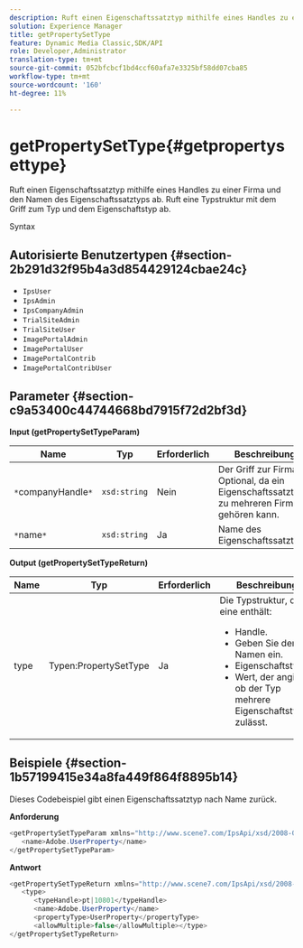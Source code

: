 ```yaml
---
description: Ruft einen Eigenschaftssatztyp mithilfe eines Handles zu einer Firma und den Namen des Eigenschaftssatztyps ab. Ruft eine Typstruktur mit dem Griff zum Typ und dem Eigenschaftstyp ab.
solution: Experience Manager
title: getPropertySetType
feature: Dynamic Media Classic,SDK/API
role: Developer,Administrator
translation-type: tm+mt
source-git-commit: 052bfcbcf1bd4ccf60afa7e3325bf58dd07cba85
workflow-type: tm+mt
source-wordcount: '160'
ht-degree: 11%

---
```



# getPropertySetType{#getpropertysettype}

Ruft einen Eigenschaftssatztyp mithilfe eines Handles zu einer Firma und den Namen des Eigenschaftssatztyps ab. Ruft eine Typstruktur mit dem Griff zum Typ und dem Eigenschaftstyp ab.

Syntax

## Autorisierte Benutzertypen {#section-2b291d32f95b4a3d854429124cbae24c}

* `IpsUser`
* `IpsAdmin`
* `IpsCompanyAdmin`
* `TrialSiteAdmin`
* `TrialSiteUser`
* `ImagePortalAdmin`
* `ImagePortalUser`
* `ImagePortalContrib`
* `ImagePortalContribUser`

## Parameter {#section-c9a53400c44744668bd7915f72d2bf3d}

**Input (getPropertySetTypeParam)**

| Name | Typ | Erforderlich | Beschreibung |
|---|---|---|---|
| `*`companyHandle`*` | `xsd:string` | Nein | Der Griff zur Firma. Optional, da ein Eigenschaftssatztyp zu mehreren Firmen gehören kann. |
| `*`name`*` | `xsd:string` | Ja | Name des Eigenschaftssatztyps. |

**Output (getPropertySetTypeReturn)**

<table id="table_F2724F6B706C4F658AED99290E29F3E6"> 
 <thead> 
  <tr> 
   <th colname="col1" class="entry"> Name </th> 
   <th colname="col2" class="entry"> Typ </th> 
   <th colname="col3" class="entry"> Erforderlich </th> 
   <th colname="col4" class="entry"> Beschreibung </th> 
  </tr> 
 </thead>
 <tbody> 
  <tr> 
   <td colname="col1"> <span class="codeph"> <span class="varname"> type</span> </span> </td> 
   <td colname="col2"> <span class="codeph"> Typen:PropertySetType</span> </td> 
   <td colname="col3"> Ja </td> 
   <td colname="col4">Die Typstruktur, die eine enthält: 
    <ul id="ul_FC028882124D4CD6870A076CBFB80333"> 
     <li id="li_9F36539C51ED48EDBECCD6A07A4FDD4A">Handle. </li> 
     <li id="li_6004406A0D1341648A714FF3C61E4004">Geben Sie den Namen ein. </li> 
     <li id="li_29F6CA9D8B134ED3B10B6BDBB41BF607">Eigenschaftstyp. </li> 
     <li id="li_A2354354541A4F1AB7234F65F2B61A40">Wert, der angibt, ob der Typ mehrere Eigenschaftstypen zulässt. </li> 
    </ul> </td> 
  </tr> 
 </tbody> 
</table>

## Beispiele {#section-1b57199415e34a8fa449f864f8895b14}

Dieses Codebeispiel gibt einen Eigenschaftssatztyp nach Name zurück.

**Anforderung**

```java
<getPropertySetTypeParam xmlns="http://www.scene7.com/IpsApi/xsd/2008-01-15">
   <name>Adobe.UserProperty</name>
</getPropertySetTypeParam>
```

**Antwort**

```java
<getPropertySetTypeReturn xmlns="http://www.scene7.com/IpsApi/xsd/2008-01-15">
   <type>
      <typeHandle>pt|10801</typeHandle>
      <name>Adobe.UserProperty</name>
      <propertyType>UserProperty</propertyType>
      <allowMultiple>false</allowMultiple></type>
</getPropertySetTypeReturn>
```

